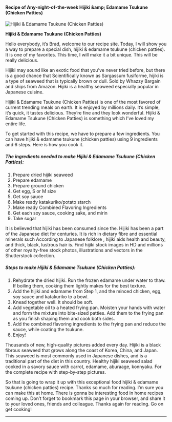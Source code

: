             

#### Recipe of Any-night-of-the-week Hijiki &amp;amp; Edamame Tsukune (Chicken Patties)

![Hijiki &amp; Edamame Tsukune (Chicken Patties)](https://img-global.cpcdn.com/recipes/5017221475598336/751x532cq70/hijiki-edamame-tsukune-chicken-patties-recipe-main-photo.jpg)

**Hijiki &amp; Edamame Tsukune (Chicken Patties)**

Hello everybody, it’s Brad, welcome to our recipe site. Today, I will show you a way to prepare a special dish, hijiki & edamame tsukune (chicken patties). It is one of my favorites. This time, I will make it a bit unique. This will be really delicious.

Hijiki may sound like an exotic food that you've never tried before, but there is a good chance that Scientifically known as Sargassum fusiforme, hijiki is a type of seaweed that is typically brown or dull. Sold by Whazzy Bargain and ships from Amazon. Hijiki is a healthy seaweed especially popular in Japanese cuisine.

Hijiki & Edamame Tsukune (Chicken Patties) is one of the most favored of current trending meals on earth. It is enjoyed by millions daily. It’s simple, it’s quick, it tastes delicious. They’re fine and they look wonderful. Hijiki & Edamame Tsukune (Chicken Patties) is something which I’ve loved my entire life.

To get started with this recipe, we have to prepare a few ingredients. You can have hijiki & edamame tsukune (chicken patties) using 9 ingredients and 6 steps. Here is how you cook it.

##### The ingredients needed to make Hijiki & Edamame Tsukune (Chicken Patties):

1.  Prepare dried hijiki seaweed
2.  Prepare edamame
3.  Prepare ground chicken
4.  Get egg, S or M size
5.  Get soy sauce
6.  Make ready katakuriko/potato starch
7.  Make ready Combined Flavoring Ingredients
8.  Get each soy sauce, cooking sake, and mirin
9.  Take sugar

It is believed that hijiki has been consumed since the. Hijiki has been a part of the Japanese diet for centuries. It is rich in dietary fibre and essential minerals such According to Japanese folklore , hijiki aids health and beauty, and thick, black, lustrous hair is. Find hijiki stock images in HD and millions of other royalty-free stock photos, illustrations and vectors in the Shutterstock collection.

##### Steps to make Hijiki & Edamame Tsukune (Chicken Patties):

1.  Rehydrate the dried hijiki. Run the frozen edamame under water to thaw. If boiling them, cooking them lightly makes for the best texture.
2.  Add the hijiki and edamame from Step 1, and the minced chicken, egg, soy sauce and katakuriko to a bowl.
3.  Knead together well. It should be soft.
4.  Add vegetable oil to a heated frying pan. Moisten your hands with water and form the mixture into bite-sized patties. Add them to the frying pan as you finish shaping them and cook both sides.
5.  Add the combined flavoring ingredients to the frying pan and reduce the sauce, while coating the tsukune.
6.  Enjoy!

Thousands of new, high-quality pictures added every day. Hijiki is a black fibrous seaweed that grows along the coast of Korea, China, and Japan. This seaweed is most commonly used in Japanese dishes, and is a traditional part of the diet in this country. Healthy hijiki seaweed salad cooked in a savory sauce with carrot, edamame, aburaage, konnyaku. For the complete recipe with step-by-step pictures.

So that is going to wrap it up with this exceptional food hijiki & edamame tsukune (chicken patties) recipe. Thanks so much for reading. I’m sure you can make this at home. There is gonna be interesting food in home recipes coming up. Don’t forget to bookmark this page in your browser, and share it to your loved ones, friends and colleague. Thanks again for reading. Go on get cooking!

* * *